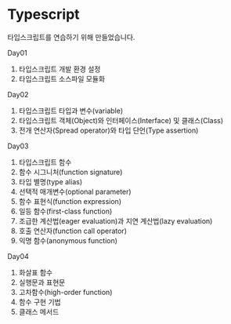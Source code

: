 # Typescript

타입스크립트를 연습하기 위해 만들었습니다.

Day01
  1. 타입스크립트 개발 환경 설정
  2. 타입스크립트 소스파일 모듈화

Day02
  1. 타입스크립트 타입과 변수(variable)
  2. 타입스크립트 객체(Object)와 인터페이스(Interface) 및 클래스(Class)
  3. 전개 연산자(Spread operator)와 타입 단언(Type assertion)
  
Day03
  1. 타입스크립트 함수
  2. 함수 시그니처(function signature)
  3. 타입 별명(type alias)
  4. 선택적 매개변수(optional parameter)
  5. 함수 표현식(function expression)
  6. 일등 함수(first-class function)
  7. 조급한 계산법(eager evaluation)과 지연 계산법(lazy evaluation)
  8. 호출 연산자(function call operator)
  9. 익명 함수(anonymous function)
  
Day04
  1. 화살표 함수
  2. 실행문과 표현문
  3. 고차함수(high-order function)
  4. 함수 구현 기법
  5. 클래스 메서드
  

